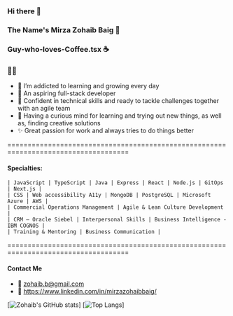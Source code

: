 ###  Hi there 👋 
###  The Name's Mirza Zohaib Baig 🧔 
###  Guy-who-loves-Coffee.tsx ☕
###  <ButtLovesToCodeMore /> 👨‍💻

- 🌱 I’m addicted to learning and growing every day
- 🚀 An aspiring full-stack developer
- 💪 Confident in technical skills and ready to tackle challenges together with an agile team
- 🧠 Having a curious mind for learning and trying out new things, as well as, finding creative solutions
- ✨ Great passion for work and always tries to do things better

====================================================================================

 #### Specialties: 
    | JavaScript | TypeScript | Java | Express | React | Node.js | GitOps | Next.js | 
    | CSS | Web accessibility A11y | MongoDB | PostgreSQL | Microsoft Azure | AWS | 
    | Commercial Operations Management | Agile & Lean Culture Development | 
    | CRM – Oracle Siebel | Interpersonal Skills | Business Intelligence - IBM COGNOS |
    | Training & Mentoring | Business Communication |  

====================================================================================

#### Contact Me
- 📧 zohaib.b@gmail.com
- 🏢 https://www.linkedin.com/in/mirzazohaibbaig/

[![Zohaib's GitHub stats](https://github-readme-stats.vercel.app/api?username=mirzazohaib)]
[![Top Langs](https://github-readme-stats.vercel.app/api/top-langs/?username=mirzazohaib)]

